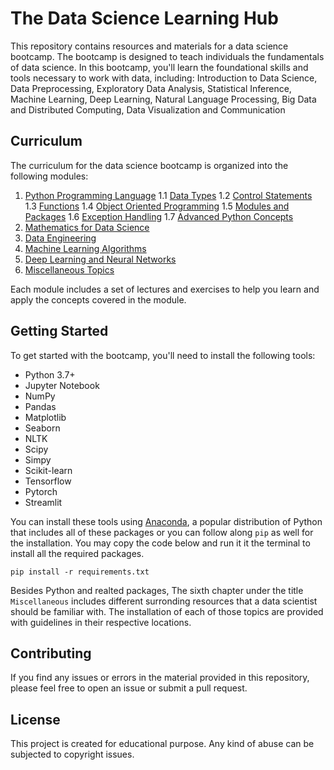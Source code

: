 # The Data Science Learning Hub

This repository contains resources and materials for a data science bootcamp. The bootcamp is designed to teach individuals the fundamentals of data science. In this bootcamp, you'll learn the foundational skills and tools necessary to work with data, including: Introduction to Data Science, Data Preprocessing, Exploratory Data Analysis, Statistical Inference, Machine Learning, Deep Learning, Natural Language Processing, Big Data and Distributed Computing, Data Visualization and Communication

## Curriculum

The curriculum for the data science bootcamp is organized into the following modules:

1. [Python Programming Language](https://github.com/arunism/The-Data-Science-Learning-Hub/tree/master/01-Python)
    1.1 [Data Types](https://github.com/arunism/The-Data-Science-Learning-Hub/tree/master/01-Python/01-Data-Types)
    1.2 [Control Statements](https://github.com/arunism/The-Data-Science-Learning-Hub/tree/master/01-Python/02-Control-Statements)
    1.3 [Functions](https://github.com/arunism/The-Data-Science-Learning-Hub/tree/master/01-Python/03-Functions)
    1.4 [Object Oriented Programming](https://github.com/arunism/The-Data-Science-Learning-Hub/tree/master/01-Python/04-Object-Oriented-Programming)
    1.5 [Modules and Packages](https://github.com/arunism/The-Data-Science-Learning-Hub/tree/master/01-Python/05-Modules-and-Packages)
    1.6 [Exception Handling](https://github.com/arunism/The-Data-Science-Learning-Hub/tree/master/01-Python/06-Exception-Handling)
    1.7 [Advanced Python Concepts](https://github.com/arunism/The-Data-Science-Learning-Hub/tree/master/01-Python/07-Advanced-Python)
2. [Mathematics for Data Science](https://github.com/arunism/The-Data-Science-Learning-Hub/tree/master/02-Mathematics)
3. [Data Engineering](https://github.com/arunism/The-Data-Science-Learning-Hub/tree/master/03-Data-Engineering)
4. [Machine Learning Algorithms](https://github.com/arunism/The-Data-Science-Learning-Hub/tree/master/04-Machine-Learning)
5. [Deep Learning and Neural Networks](https://github.com/arunism/The-Data-Science-Learning-Hub/tree/master/05-Deep-Learning)
6. [Miscellaneous Topics](https://github.com/arunism/The-Data-Science-Learning-Hub/tree/master/06-Miscellaneous)

Each module includes a set of lectures and exercises to help you learn and apply the concepts covered in the module.

## Getting Started

To get started with the bootcamp, you'll need to install the following tools:

- Python 3.7+
- Jupyter Notebook
- NumPy
- Pandas
- Matplotlib
- Seaborn
- NLTK
- Scipy
- Simpy
- Scikit-learn
- Tensorflow
- Pytorch
- Streamlit

You can install these tools using [Anaconda](https://www.anaconda.com/products/individual), a popular distribution of Python that includes all of these packages or you can follow along `pip` as well for the installation. You may copy the code below and run it it the terminal to install all the required packages.

```
pip install -r requirements.txt
```

Besides Python and realted packages, The sixth chapter under the title `Miscellaneous` includes different surronding resources that a data scientist should be familiar with. The installation of each of those topics are provided with guidelines in their respective locations.

## Contributing

If you find any issues or errors in the material provided in this repository, please feel free to open an issue or submit a pull request.

## License

This project is created for educational purpose. Any kind of abuse can be subjected to copyright issues.
